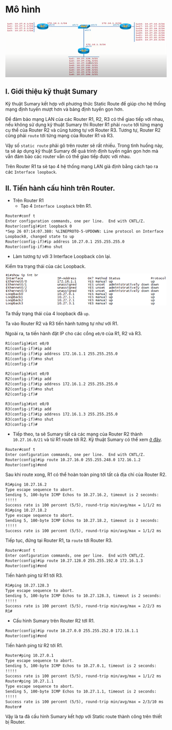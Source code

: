 # Mô hình

![mo_hinh](Pictures/Sumary/mo_hinh.png)


## I. Giới thiệu kỹ thuật Sumary
Kỹ thuật Sumary kết hợp với phương thức Static Route để giúp cho hệ thống mạng định tuyến mượt hơn và bảng định tuyến gọn hơn.

Để đảm bảo mạng LAN của các Router R1, R2, R3 có thể giao tiếp với nhau, nếu không sử dụng kỹ thuật Sumary thì Router R1 phải `route` tới từng mạng cụ thể của Router R2 và cũng tương tự với Router R3. Tương tự, Router R2 cũng phải `route` tới từng mạng của Router R1 và R3.

Vậy số `static route` phải gõ trên router sẽ rất nhiều. Trong tình huống này, ta sẽ áp dụng kỹ thuật Sumary để quá trình định tuyến ngắn gọn hơn mà vẫn đảm bảo các router vẫn có thể giao tiếp được với nhau.

Trên Router R1 ta sẽ tạo 4 hệ thống mạng LAN giả định bằng cách tạo ra các `Interface loopback`.

## II. Tiến hành cấu hình trên Router.
- Trên Router R1
  - Tạo 4 `Interface Loopback` trên R1.

```
Router#conf t
Enter configuration commands, one per line.  End with CNTL/Z.
Router(config)#int loopback 0
*Sep 26 07:14:07.380: %LINEPROTO-5-UPDOWN: Line protocol on Interface Loopback0, changed state to up
Router(config-if)#ip address 10.27.0.1 255.255.255.0
Router(config-if)#no shut
```

- Làm tương tự với 3 Interface Loopback còn lại.

Kiểm tra trạng thái của các Loopback.

![check](Pictures/Sumary/check_loopback.png)

Ta thấy trạng thái của 4 loopback đã `up`.

Ta vào Router R2 và R3 tiến hành tương tự như với R1.

Ngoài ra, ta tiến hành đặt IP cho các cổng `e0/0` của R1, R2 và R3.

```
R1(config)#int e0/0
R1(config-if)#ip add
R1(config-if)#ip address 172.16.1.1 255.255.255.0
R1(config-if)#no shut
R1(config-if)#
```

```
R2(config)#int e0/0
R2(config-if)#ip add
R2(config-if)#ip address 172.16.1.2 255.255.255.0
R2(config-if)#no shut
R2(config-if)#
```

```
R3(config)#int e0/0
R3(config-if)#ip add
R3(config-if)#ip address 172.16.1.3 255.255.255.0
R3(config-if)#no shut
R3(config-if)#
```

- Tiếp theo, ta sẽ Sumary tất cả các mạng của Router R2 thành `10.27.16.0/21` và từ R1 route tới R2. Kỹ thuật Sumary có thể xem [ở đây](https://vnpro.vn/thu-vien/chuong-1-dia-chi-ipv4-chia-subnet-vlsm-summary-4108.html).

```
Router#conf t
Enter configuration commands, one per line.  End with CNTL/Z.
Router(config)#ip route 10.27.16.0 255.255.248.0 172.16.1.2 
Router(config)#end
```

Sau khi route xong, R1 có thể hoàn toàn ping tới tất cả địa chỉ của Router R2.

```
R1#ping 10.27.16.2
Type escape sequence to abort.
Sending 5, 100-byte ICMP Echos to 10.27.16.2, timeout is 2 seconds:
!!!!!
Success rate is 100 percent (5/5), round-trip min/avg/max = 1/1/2 ms
R1#ping 10.27.18.2
Type escape sequence to abort.
Sending 5, 100-byte ICMP Echos to 10.27.18.2, timeout is 2 seconds:
!!!!!
Success rate is 100 percent (5/5), round-trip min/avg/max = 1/1/2 ms
```

Tiếp tục, đứng tại Router R1, ta `route` tới Router R3.

```
Router#conf t
Enter configuration commands, one per line.  End with CNTL/Z.
Router(config)#ip route 10.27.128.0 255.255.192.0 172.16.1.3
Router(config)#end
```

Tiến hành ping từ R1 tới R3.

```
R1#ping 10.27.128.3
Type escape sequence to abort.
Sending 5, 100-byte ICMP Echos to 10.27.128.3, timeout is 2 seconds:
!!!!!
Success rate is 100 percent (5/5), round-trip min/avg/max = 2/2/3 ms
R1#
```

- Cấu hình Sumary trên Router R2 tớI R1.

```
Router(config)#ip route 10.27.0.0 255.255.252.0 172.16.1.1
Router(config)#end
```

Tiến hành ping từ R2 tới R1.

```
Router#ping 10.27.0.1
Type escape sequence to abort.
Sending 5, 100-byte ICMP Echos to 10.27.0.1, timeout is 2 seconds:
!!!!!
Success rate is 100 percent (5/5), round-trip min/avg/max = 1/1/2 ms
Router#ping 10.27.1.1
Type escape sequence to abort.
Sending 5, 100-byte ICMP Echos to 10.27.1.1, timeout is 2 seconds:
!!!!!
Success rate is 100 percent (5/5), round-trip min/avg/max = 2/3/10 ms
Router#
```

Vậy là ta đã cấu hình Sumary kết hợp với Static route thành công trên thiết bị Router.








